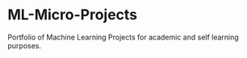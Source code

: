 # ML-Micro-Projects
Portfolio of Machine Learning Projects for academic and self learning purposes.
